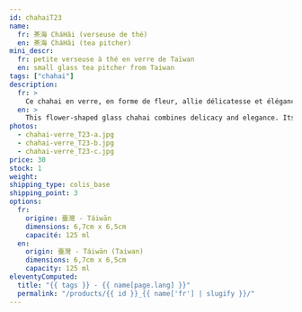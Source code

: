 ```yaml
---
id: chahaiT23
name:
  fr: 茶海 CháHǎi (verseuse de thé)
  en: 茶海 CháHǎi (tea pitcher)
mini_descr:
  fr: petite verseuse à thé en verre de Taïwan
  en: small glass tea pitcher from Taiwan
tags: ["chahai"]
description:
  fr: >
    Ce chahai en verre, en forme de fleur, allie délicatesse et élégance. Sa transparence met en valeur la couleur des infusions, tandis que son bec verseur précis assure un service parfait.<!--more--> Léger et raffiné, il ajoute une touche poétique à vos dégustations de thé.
  en: >
    This flower-shaped glass chahai combines delicacy and elegance. Its transparency highlights the color of the infusions, while its precise spout ensures perfect pouring.<!--more--> Lightweight and refined, it adds a poetic touch to your tea-tasting moments.
photos:
  - chahai-verre_T23-a.jpg
  - chahai-verre_T23-b.jpg
  - chahai-verre_T23-c.jpg
price: 30
stock: 1
weight:
shipping_type: colis_base
shipping_point: 3
options:
  fr:
    origine: 臺灣 - Táiwān
    dimensions: 6,7cm x 6,5cm
    capacité: 125 ml
  en:
    origin: 臺灣 - Táiwān (Taiwan)
    dimensions: 6,7cm x 6,5cm
    capacity: 125 ml
eleventyComputed:
  title: "{{ tags }} - {{ name[page.lang] }}"
  permalink: "/products/{{ id }}_{{ name['fr'] | slugify }}/"
---
```

